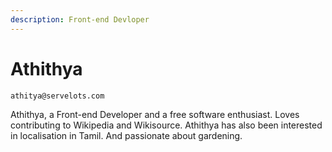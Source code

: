 ```yaml
---
description: Front-end Devloper
---
```


# Athithya



```text
athitya@servelots.com
```

Athithya, a Front-end Developer and a free software enthusiast. Loves contributing to Wikipedia and Wikisource. Athithya has also been interested in localisation in Tamil. And passionate about gardening.

